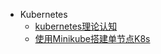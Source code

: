 + Kubernetes
  - [kubernetes理论认知](kubernetes/kubernetes理论认知.md)
  - [使用Minikube搭建单节点K8s](kubernetes/使用Minikube搭建单节点K8s.md)
